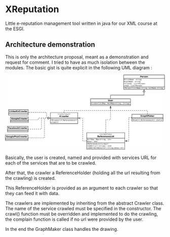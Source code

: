# XReputation 

Little e-reputation management tool written in java for our XML course at the ESGI.

## Architecture demonstration

This is only the architecture proposal, meant as a demonstration and request for comment. I tried to have as much isolation between the modules.
The basic gist is quite explicit in the following UML diagram :

![UML digram](./uml.png "UML diagram")

Basically, the user is created, named and provided with services URL for each of the services that are to be crawled.

After that, the crawler a ReferenceHolder (holding all the url resulting from the crawling) is created.

This ReferenceHolder is provided as an argument to each crawler so that they can feed it with data.

The crawlers are implemented by inheriting from the abstract Crawler class. The name of the service crawled must be specified in the constructor.
The crawl() function must be overridden and implemented to do the crawling, the complain function is called if no url were provided by the user.

In the end the GraphMaker class handles the drawing.
 